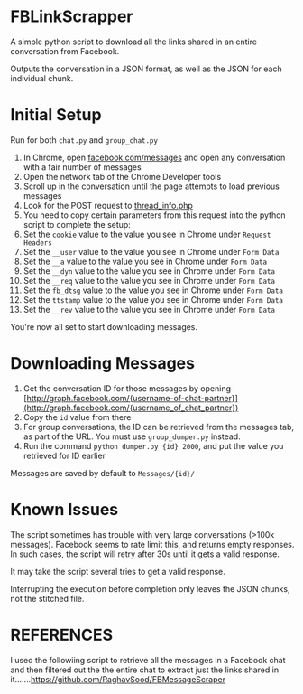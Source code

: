 FBLinkScrapper
==============

A simple python script to download all the links shared in an entire conversation from Facebook.

Outputs the conversation in a JSON format, as well as the JSON for each individual chunk.

Initial Setup
=============

Run for both `chat.py` and `group_chat.py`

1. In Chrome, open [facebook.com/messages](https://www.facebook.com/messages/) and open any conversation with a fair number of messages
2. Open the network tab of the Chrome Developer tools
3. Scroll up in the conversation until the page attempts to load previous messages
4. Look for the POST request to [thread\_info.php](https://www.facebook.com/ajax/mercury/thread_info.php)
5. You need to copy certain parameters from this request into the python script to complete the setup:
1. Set the `cookie` value to the value you see in Chrome under `Request Headers`
2. Set the `__user` value to the value you see in Chrome under `Form Data` 
3. Set the `__a` value to the value you see in Chrome under `Form Data`
4. Set the `__dyn` value to the value you see in Chrome under `Form Data`
5. Set the `__req` value to the value you see in Chrome under `Form Data`
6. Set the `fb_dtsg` value to the value you see in Chrome under `Form Data`
7. Set the `ttstamp` value to the value you see in Chrome under `Form Data`
8. Set the `__rev` value to the value you see in Chrome under `Form Data`

You're now all set to start downloading messages.

Downloading Messages
====================

1. Get the conversation ID for those messages by opening [http://graph.facebook.com/{username-of-chat-partner}](http://graph.facebook.com/{username_of_chat_partner})
2. Copy the `id` value from there
3. For group conversations, the ID can be retrieved from the messages tab, as part of the URL. You must use `group_dumper.py` instead.
4. Run the command `python dumper.py {id} 2000`, and put the value you retrieved for ID earlier

Messages are saved by default to `Messages/{id}/`

Known Issues
============

The script sometimes has trouble with very large conversations (>100k messages). Facebook seems to rate limit this, and returns empty responses. In such cases, the script will retry after 30s until it gets a valid response.

It may take the script several tries to get a valid response.

Interrupting the execution before completion only leaves the JSON chunks, not the stitched file.

REFERENCES
==========

I used the followiing script to retrieve all the messages in a Facebook chat and then filtered out the  the entire chat to extract just the links shared in it.......https://github.com/RaghavSood/FBMessageScraper


